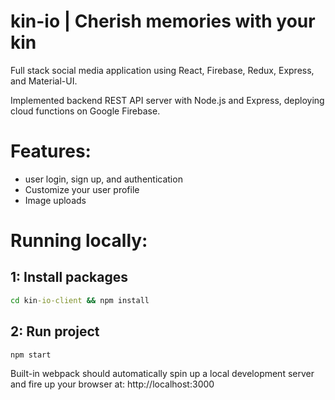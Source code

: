 # kin-io | Cherish memories with your kin

Full stack social media application using React, Firebase, Redux, Express, and Material-UI.  

Implemented backend REST API server with Node.js and Express, deploying cloud functions on Google Firebase.

# Features:
- user login, sign up, and authentication
- Customize your user profile
- Image uploads

# Running locally:

## 1: Install packages
```bat
cd kin-io-client && npm install
```

## 2: Run project
```bat
npm start
```

Built-in webpack should automatically spin up a local development server and fire up your browser at: http://localhost:3000
